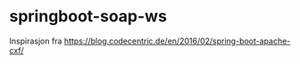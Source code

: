 # springboot-soap-ws

Inspirasjon fra https://blog.codecentric.de/en/2016/02/spring-boot-apache-cxf/
